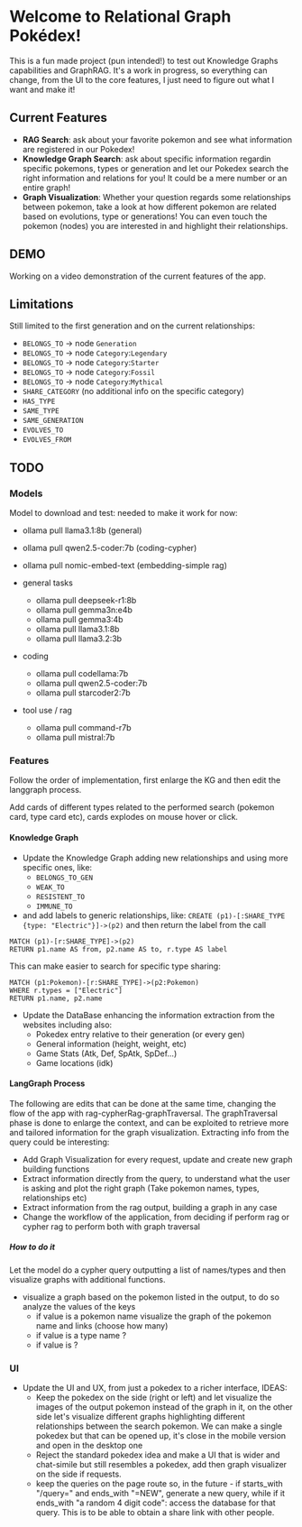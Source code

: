 # Welcome to Relational Graph Pokédex!
This is a fun made project (pun intended!) to test out Knowledge Graphs capabilities and GraphRAG.
It's a work in progress, so everything can change, from the UI to the core features, I just need to figure out what I want and make it!

## Current Features
* **RAG Search**: ask about your favorite pokemon and see what information are registered in our Pokedex!
* **Knowledge Graph Search**: ask about specific information regardin specific pokemons, types or generation and let our Pokedex search the right information and relations for you! It could be a mere number or an entire graph!
* **Graph Visualization**: Whether your question regards some relationships between pokemon, take a look at how different pokemon are related based on evolutions, type or generations! You can even touch the pokemon (nodes) you are interested in and highlight their relationships.

## DEMO
Working on a video demonstration of the current features of the app.

## Limitations
Still limited to the first generation and on the current relationships:
* `BELONGS_TO` -> node `Generation`
* `BELONGS_TO` -> node `Category`:`Legendary`
* `BELONGS_TO` -> node `Category`:`Starter`
* `BELONGS_TO` -> node `Category`:`Fossil`
* `BELONGS_TO` -> node `Category`:`Mythical`
* `SHARE_CATEGORY` (no additional info on the specific category)
* `HAS_TYPE`
* `SAME_TYPE`
* `SAME_GENERATION`
* `EVOLVES_TO`
* `EVOLVES_FROM`


## TODO
### Models
Model to download and test:
needed to make it work for now:
* ollama pull llama3.1:8b (general)
* ollama pull qwen2.5-coder:7b (coding-cypher)
* ollama pull nomic-embed-text (embedding-simple rag)

* general tasks
  * ollama pull deepseek-r1:8b
  * ollama pull gemma3n:e4b
  * ollama pull gemma3:4b
  * ollama pull llama3.1:8b
  * ollama pull llama3.2:3b
* coding
  * ollama pull codellama:7b
  * ollama pull qwen2.5-coder:7b
  * ollama pull starcoder2:7b
* tool use / rag
  * ollama pull command-r7b
  * ollama pull mistral:7b

### Features
Follow the order of implementation, first enlarge the KG and then edit the langgraph process.

Add cards of different types related to the performed search (pokemon card, type card etc), cards explodes on mouse hover or click.

#### Knowledge Graph
* Update the Knowledge Graph adding new relationships and using more specific ones, like:
  * `BELONGS_TO_GEN`
  * `WEAK_TO`
  * `RESISTENT_TO`
  * `IMMUNE_TO`
* and add labels to generic relationships, like:
`CREATE (p1)-[:SHARE_TYPE {type: "Electric"}]->(p2)` and then return the label from the call

```
MATCH (p1)-[r:SHARE_TYPE]->(p2)
RETURN p1.name AS from, p2.name AS to, r.type AS label
```

This can make easier to search for specific type sharing:

```
MATCH (p1:Pokemon)-[r:SHARE_TYPE]->(p2:Pokemon)
WHERE r.types = ["Electric"]
RETURN p1.name, p2.name
```
* Update the DataBase enhancing the information extraction from the websites including also:
  * Pokedex entry relative to their generation (or every gen)
  * General information (height, weight, etc)
  * Game Stats (Atk, Def, SpAtk, SpDef...)
  * Game locations (idk)
#### LangGraph Process
The following are edits that can be done at the same time, changing the flow of the app with rag-cypherRag-graphTraversal. The graphTraversal phase is done to enlarge the context, and can be exploited to retrieve more and tailored information for the graph visualization. Extracting info from the query could be interesting:
* Add Graph Visualization for every request, update and create new graph building functions
* Extract information directly from the query, to understand what the user is asking and plot the right graph (Take pokemon names, types, relationships etc)
* Extract information from the rag output, building a graph in any case
* Change the workflow of the application, from deciding if perform rag or cypher rag to perform both with graph traversal
##### How to do it
Let the model do a cypher query outputting a list of names/types and then visualize graphs with additional functions.
* visualize a graph based on the pokemon listed in the output, to do so analyze the values of the keys
  * if value is a pokemon name visualize the graph of the pokemon name and links (choose how many)
  * if value is a type name ?
  * if value is ?

### UI
* Update the UI and UX, from just a pokedex to a richer interface, IDEAS:
  * Keep the pokedex on the side (right or left) and let visualize the images of the output pokemon instead of the graph in it, on the other side let's visualize different graphs highlighting different relationships between the search pokemon. We can make a single pokedex but that can be opened up, it's close in the mobile version and open in the desktop one
  * Reject the standard pokedex idea and make a UI that is wider and chat-simile but still resembles a pokedex, add then graph visualizer on the side if requests. 
  * keep the queries on the page route so, in the future - if starts_with "/query=" and ends_with "=NEW", generate a new query, while if it ends_with "a random 4 digit code": access the database for that query. This is to be able to obtain a share link with other people.
